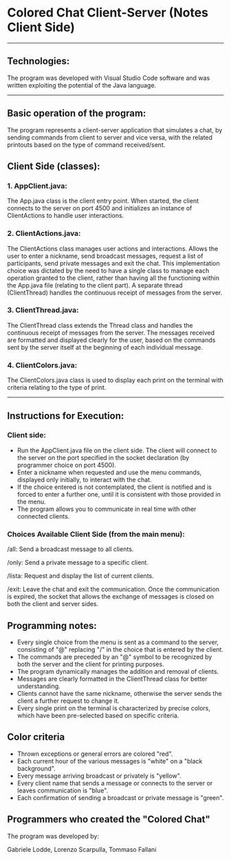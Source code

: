 # Colored Chat Client-Server (Notes Client Side)
---
## Technologies:

The program was developed with Visual Studio Code software and was written exploiting the potential of the Java language.

---
## Basic operation of the program:

The program represents a client-server application that simulates a chat, by sending commands from client to server and vice versa, with the related printouts based on the type of command received/sent.

## Client Side (classes):

### 1. AppClient.java:

The App.java class is the client entry point. When started, the client connects to the server on port 4500 and initializes an instance of ClientActions to handle user interactions.

### 2. ClientActions.java:
   
The ClientActions class manages user actions and interactions. Allows the user to enter a nickname, send broadcast messages, request a list of participants, send private messages and exit the chat. This implementation choice was dictated by the need to have a single class to manage each operation granted to the client, rather than having all the functioning within the App.java file (relating to the client part). A separate thread (ClientThread) handles the continuous receipt of messages from the server.

### 3. ClientThread.java:

The ClientThread class extends the Thread class and handles the continuous receipt of messages from the server. The messages received are formatted and displayed clearly for the user, based on the commands sent by the server itself at the beginning of each individual message.

### 4. ClientColors.java:

The ClientColors.java class is used to display each print on the terminal with criteria relating to the type of print.

---
## Instructions for Execution:

### Client side: 

- Run the AppClient.java file on the client side. The client will connect to the server on the port specified in the socket declaration (by programmer choice on port 4500).
- Enter a nickname when requested and use the menu commands, displayed only initially, to interact with the chat.
- If the choice entered is not contemplated, the client is notified and is forced to enter a further one, until it is consistent with those provided in the menu.
- The program allows you to communicate in real time with other connected clients.

### Choices Available Client Side (from the main menu):

/all: Send a broadcast message to all clients.

/only: Send a private message to a specific client.

/lista: Request and display the list of current clients.

/exit: Leave the chat and exit the communication. Once the communication is expired, the socket that allows the exchange of messages is closed on both the client and server sides.

## Programming notes:

- Every single choice from the menu is sent as a command to the server, consisting of "@" replacing "/" in the choice that is entered by the client.
- The commands are preceded by an "@" symbol to be recognized by both the server and the client for printing purposes.
- The program dynamically manages the addition and removal of clients.
- Messages are clearly formatted in the ClientThread class for better understanding.
- Clients cannot have the same nickname, otherwise the server sends the client a further request to change it.
- Every single print on the terminal is characterized by precise colors, which have been pre-selected based on specific criteria.

## Color criteria
- Thrown exceptions or general errors are colored "red".
- Each current hour of the various messages is "white" on a "black background".
- Every message arriving broadcast or privately is "yellow".
- Every client name that sends a message or connects to the server or leaves communication is "blue".
- Each confirmation of sending a broadcast or private message is "green".

## Programmers who created the "Colored Chat"

The program was developed by:

Gabriele Lodde, 
Lorenzo Scarpulla, 
Tommaso Fallani

